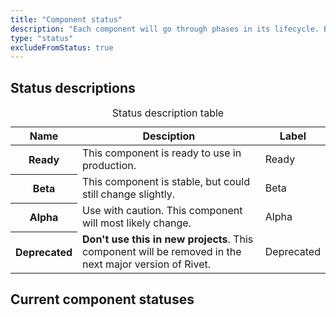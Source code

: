 ```yaml
---
title: "Component status"
description: "Each component will go through phases in its lifecycle. Below is a breakdown of the component phases."
type: "status"
excludeFromStatus: true
---
```

## Status descriptions
<table class="rvt-m-top-xl m-bottom-xxl">
    <caption class="sr-only">Status description table</caption>
    <thead>
        <th scope="col">Name</th>
        <th scope="col">Desciption</th>
        <th scope="col">Label</th>
    </thead>
    <tbody>
        <tr>
            <th scope="row">Ready</th>
            <td>This component is ready to use in production.</td>
            <td><span class="rvt-badge rvt-badge--ready">Ready</span></td>
        </tr>
        <tr>
            <th scope="row">Beta</th>
            <td>This component is stable, but could still change slightly.</td>
            <td><span class="rvt-badge rvt-badge--beta">Beta</span></td>
        </tr>
        <tr>
            <th scope="row">Alpha</th>
            <td>Use with caution. This component will most likely change.</td>
            <td><span class="rvt-badge rvt-badge--alpha">Alpha</span></td>
        </tr>
        <tr>
            <th scope="row">Deprecated</th>
            <td><strong>Don't use this in new projects</strong>. This component will be removed in the next major version of Rivet.</td>
            <td><span class="rvt-badge rvt-badge--deprecated">Deprecated</span></td>
        </tr>
    </tbody>
</table>

## Current component statuses
